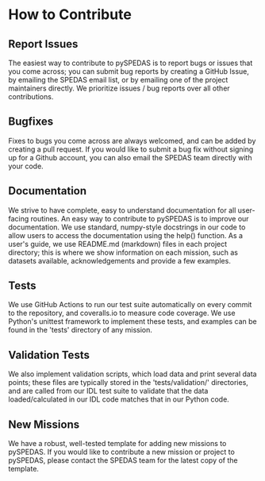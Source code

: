 # How to Contribute
## Report Issues
The easiest way to contribute to pySPEDAS is to report bugs or issues that you come across; you can submit bug reports by creating a GitHub Issue, by emailing the SPEDAS email list, or by emailing one of the project maintainers directly. We prioritize issues / bug reports over all other contributions.

## Bugfixes
Fixes to bugs you come across are always welcomed, and can be added by creating a pull request. If you would like to submit a bug fix without signing up for a Github account, you can also email the SPEDAS team directly with your code. 

## Documentation
We strive to have complete, easy to understand documentation for all user-facing routines. An easy way to contribute to pySPEDAS is to improve our documentation. We use standard, numpy-style docstrings in our code to allow users to access the documentation using the help() function. As a user's guide, we use README.md (markdown) files in each project directory; this is where we show information on each mission, such as datasets available, acknowledgements and provide a few examples. 

## Tests
We use GitHub Actions to run our test suite automatically on every commit to the repository, and coveralls.io to measure code coverage. We use Python's unittest framework to implement these tests, and examples can be found in the 'tests' directory of any mission. 

## Validation Tests
We also implement validation scripts, which load data and print several data points; these files are typically stored in the 'tests/validation/' directories, and are called from our IDL test suite to validate that the data loaded/calculated in our IDL code matches that in our Python code. 

## New Missions
We have a robust, well-tested template for adding new missions to pySPEDAS. If you would like to contribute a new mission or project to pySPEDAS, please contact the SPEDAS team for the latest copy of the template. 

